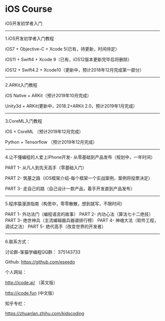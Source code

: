 iOS Course
==========

iOS开发初学者入门

-----------------------------------

1.iOS开发初学者入门教程

iOS7 + Objective-C + Xcode 5(已有，待更新，时间待定）

iOS11 + Swift4 + Xcode 9（已有，iOS12版本更新完毕后将删除）

iOS12 + Swift4.2 + Xcode10（更新中，预计2018年12月完成第一部分）

-----------------------------------


2.ARKit入门教程

iOS Native + ARKit（预计2019年10月完成）  

Unity3d + ARKit(更新中，2018.2+ARKit 2.0，预计2019年1月完成）

-----------------------------------


3.CoreML入门教程

iOS + CoreML （预计2019年12月完成）

Python + Tensorflow （预计2019年12月完成）

-----------------------------------

4.让不懂编程的人爱上iPhone开发- 从零基础到产品发布（规划中，一年时间）

PART 1- 从凡人到先天高手（零基础入门）

PART 2- 筑基之路（iOS框架介绍-每个框架一个实战案例，案例将投票决定）

PART 3- 走自己的路（自己设计一款产品，着手开发直到产品发布）


-----------------------------------

5.程序猿漫游指南（构思中，零零散散，想到就写，不限时间）

PART 1- 外功法门（编程语言的故事）
PART 2- 内功心法（算法七十二绝技）
PART 3- 绝世神兵（主流编辑器兵器谱排行榜）
PART 4- 神魂大法（软件工程，调试之法）
PART 5- 绝代高手（改变世界的开发者）

-----------------------------------



6.联系方式：

讨论群-笨猫学编程QQ群：
375143733

Github:
https://github.com/eseedo

个人网站：

http://icode.ai/ （英文版）

http://icode.fun (中文版）

知乎专栏：

https://zhuanlan.zhihu.com/kidscoding



